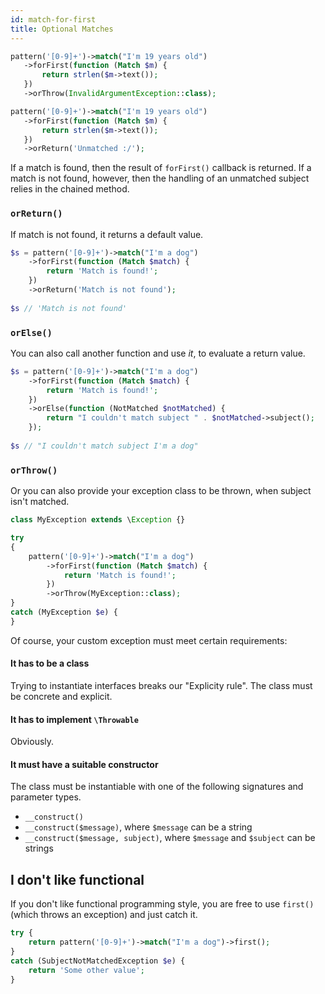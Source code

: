 ```yaml
---
id: match-for-first
title: Optional Matches
---
```


```php
pattern('[0-9]+')->match("I'm 19 years old")
   ->forFirst(function (Match $m) {
       return strlen($m->text());
   })
   ->orThrow(InvalidArgumentException::class);
```

```php
pattern('[0-9]+')->match("I'm 19 years old")
   ->forFirst(function (Match $m) {
       return strlen($m->text());
   })
   ->orReturn('Unmatched :/');
```

If a match is found, then the result of `forFirst()` callback is returned. If a match is not found, however, then the 
handling of an unmatched subject relies in the chained method.

### `orReturn()`

If match is not found, it returns a default value.

```php
$s = pattern('[0-9]+')->match("I'm a dog")
    ->forFirst(function (Match $match) {
        return 'Match is found!';
    })
    ->orReturn('Match is not found');
    
$s // 'Match is not found'
```

### `orElse()`

You can also call another function and use *it*, to evaluate a return value.

```php
$s = pattern('[0-9]+')->match("I'm a dog")
    ->forFirst(function (Match $match) {
        return 'Match is found!';
    })
    ->orElse(function (NotMatched $notMatched) { 
        return "I couldn't match subject " . $notMatched->subject();
    });
    
$s // "I couldn't match subject I'm a dog"
```

### `orThrow()`

Or you can also provide your exception class to be thrown, when subject isn't matched.

```php
class MyException extends \Exception {}

try 
{
    pattern('[0-9]+')->match("I'm a dog")
        ->forFirst(function (Match $match) {
            return 'Match is found!';
        })
        ->orThrow(MyException::class);
}
catch (MyException $e) {
}
```

Of course, your custom exception must meet certain requirements:

#### It has to be a class 

Trying to instantiate interfaces breaks our "Explicity rule". The class must be concrete and explicit.

#### It has to implement `\Throwable`

Obviously.

#### It must have a suitable constructor

The class must be instantiable with one of the following signatures and parameter types.

 - `__construct()`
 - `__construct($message)`, where `$message` can be a string
 - `__construct($message, subject)`, where `$message` and `$subject` can be strings

## I don't like functional

If you don't like functional programming style, you are free to use `first()` (which throws an exception) and 
just catch it.

```php
try {
    return pattern('[0-9]+')->match("I'm a dog")->first();
}
catch (SubjectNotMatchedException $e) {
    return 'Some other value';
}
```
